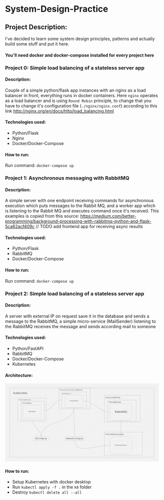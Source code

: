 # System-Design-Practice

## Project Description:
I've decided to learn some system design principles, patterns and actually build some stuff and put it here. 

#### You'll need docker and docker-compose installed for every project here

### Project 0: Simple load balancing of a stateless server app

#### Description:
Couple of a simple python/flask app instances with an nginx as a load balancer in front, everything runs in docker 
containers. Here `nginx` operates as a load balancer and is using `Round Robin` principle, to change that you have 
to change it's configuration file (`./nginx/nginx.conf`) according to this link 
http://nginx.org/en/docs/http/load_balancing.html


#### Technologies used:
* Python/Flask
* Nginx
* Docker/Docker-Compose

#### How to run:
Run command: `docker-compose up`

### Project 1: Asynchronous messaging with RabbitMQ 

#### Description:
A simple server with one endpoint receiving commands for asynchronous execution which puts messages to the Rabbit MQ, and 
a worker app which is listening to the Rabbit MQ and executes command once it's received. This examples is copied from 
this source: https://medium.com/better-programming/background-processing-with-rabbitmq-python-and-flask-5ca62acf409c
// TODO add frontend app for receiving async results 

#### Technologies used:
* Python/Flask
* RabbitMQ
* Docker/Docker-Compose

#### How to run:
Run command: `docker-compose up`

### Project 2: Simple load balancing of a stateless server app

#### Description:
A server with external IP on request save it in the database and sends a message to the RabbitMQ, a simple 
micro-service (MailSender) listening to the RabbitMQ receives the message and sends according mail to someone

#### Technologies used:
* Python/FastAPI
* RabbitMQ
* Docker/Docker-Compose
* Kubernetes

#### Architecture:
![Architecture](metadata/Project2Architecture.PNG)

#### How to run:
* Setup Kubernetes with docker desktop
* Run `kubectl apply -f .` in the `k8` folder
* Destroy `kubectl delete all --all`



